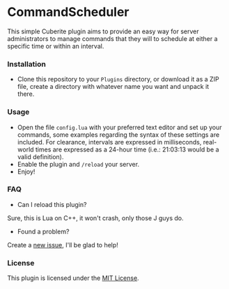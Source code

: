 CommandScheduler
=============

This simple Cuberite plugin aims to provide an easy way for server administrators to manage commands that they will to schedule at either a specific time or within an interval.

### Installation
- Clone this repository to your `Plugins` directory, or download it as a ZIP file, create a directory with whatever name you want and unpack it there.

### Usage
- Open the file `config.lua` with your preferred text editor and set up your commands, some examples regarding the syntax of these settings are included. For clearance, intervals are expressed in milliseconds, real-world times are expressed as a 24-hour time (i.e.: 21:03:13 would be a valid definition).
- Enable the plugin and `/reload` your server.
- Enjoy!

### FAQ
- Can I reload this plugin?

Sure, this is Lua on C++, it won't crash, only those J guys do.

- Found a problem?

Create a [new issue](issues/new), I'll be glad to help!

### License
This plugin is licensed under the [MIT License](LICENSE).
